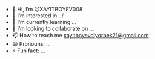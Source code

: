 - 👋 Hi, I’m @XAYITBOYEV008
- 👀 I’m interested in ../
- 🌱 I’m currently learning ...
- 💞️ I’m looking to collaborate on ...
- 📫 How to reach me xayitboyevdiyorbek21@gmail.com
- 😄 Pronouns: ...
- ⚡ Fun fact: ...

<!---
XAYITBOYEV008/XAYITBOYEV008 is a ✨ special ✨ repository because its `README.md` (this file) appears on your GitHub profile.
You can click the Preview link to take a look at your changes.
--->
